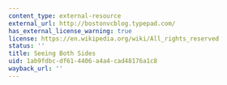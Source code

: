 ```yaml
---
content_type: external-resource
external_url: http://bostonvcblog.typepad.com/
has_external_license_warning: true
license: https://en.wikipedia.org/wiki/All_rights_reserved
status: ''
title: Seeing Both Sides
uid: 1ab9fdbc-df61-4406-a4a4-cad48176a1c8
wayback_url: ''
---
```

